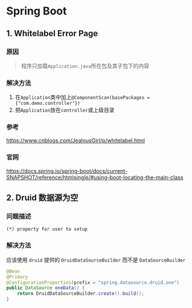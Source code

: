 # Spring Boot

## 1. Whitelabel Error Page

  ### 原因
  > 程序只加载`Application.java`所在包及其子包下的内容

  ### 解决方法
  1. 在`Application`类中加上`@ComponentScan(basePackages = {"com.demo.controller"})`
  1. 把`Application`放在`controller`或上级目录

  ### 参考
  <https://www.cnblogs.com/JealousGirl/p/whitelabel.html>

  ### 官网
  <https://docs.spring.io/spring-boot/docs/current-SNAPSHOT/reference/htmlsingle/#using-boot-locating-the-main-class>

## 2. Druid 数据源为空

  ### 问题描述
  ```
  (*) property for user to setup
  ```

  ### 解决方法
  应该使用 `druid` 提供的 `DruidDataSourceBuilder` 而不是 `DataSourceBuilder`
  ``` java
  @Bean
  @Primary
  @ConfigurationProperties(prefix = "spring.datasource.druid.one")
  public DataSource oneData() {
      return DruidDataSourceBuilder.create().build();
  }
  ```